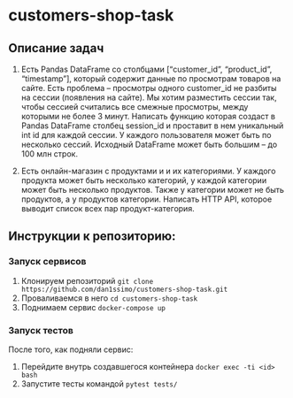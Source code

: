 # customers-shop-task

## Описание задач
1. Есть Pandas DataFrame со столбцами [“customer_id”, “product_id”, “timestamp”], который содержит данные по просмотрам товаров на сайте. Есть проблема – просмотры одного customer_id не разбиты на сессии (появления на сайте). Мы хотим разместить сессии так, чтобы сессией считались все смежные просмотры, между которыми не более 3 минут.
Написать функцию которая создаст в Pandas DataFrame столбец session_id и проставит в нем уникальный int id для каждой сессии.
У каждого пользователя может быть по несколько сессий. Исходный DataFrame может быть большим – до 100 млн строк.

2. Есть онлайн-магазин с продуктами и и их категориями. У каждого продукта может быть несколько категорий, у каждой категории может быть несколько продуктов. Также у категории может не быть продуктов, а у продуктов категории. Написать HTTP API, которое выводит список всех пар продукт-категория.

## Инструкции к репозиторию:

### Запуск сервисов
1. Клонируем репозиторий ```git clone https://github.com/dan1ssimo/customers-shop-task.git```
2. Проваливаемся в него ```cd customers-shop-task```
3. Поднимаем сервис ```docker-compose up```
### Запуск тестов
После того, как подняли сервис: 
1. Перейдите внутрь создавшегося контейнера ```docker exec -ti <id> bash```
2. Запустите тесты командой ```pytest tests/```
